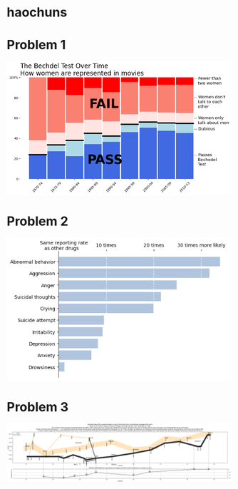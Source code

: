 # haochuns

# Problem 1
 <img src="problem1.png" alt="The Bechdel Test Over Time"> 

# Problem 2
 <img src="problem2.png" alt="New York Times article"> 

# Problem 3
 <img src="problem3.png" alt="Napoleon's March figure by Minard"> 
